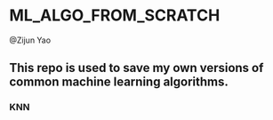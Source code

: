 # ML_ALGO_FROM_SCRATCH

@Zijun Yao

## This repo is used to save my own versions of common machine learning algorithms. 

### KNN
